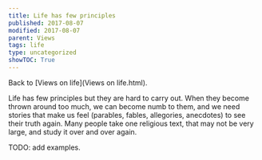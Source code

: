 ```yaml
---
title: Life has few principles
published: 2017-08-07
modified: 2017-08-07
parent: Views
tags: life
type: uncategorized
showTOC: True
---
```




Back to [Views on life](Views on life.html).

Life has few principles but they are hard to carry out. When they become thrown around too much, we can become numb to them, and we need stories that make us feel (parables, fables, allegories, anecdotes) to see their truth again. Many people take one religious text, that may not be very large, and study it over and over again. 

TODO: add examples.


